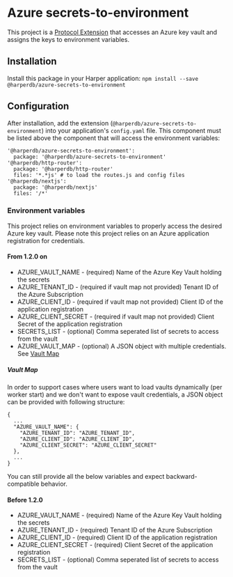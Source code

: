 # Azure secrets-to-environment
This project is a [Protocol Extension](https://docs.harperdb.io/docs/developers/components/reference#protocol-extension) that accesses an Azure key vault and assigns the keys to environment variables.

## Installation
Install this package in your Harper application: `npm install --save @harperdb/azure-secrets-to-environment`

## Configuration

After installation, add the extension (`@harperdb/azure-secrets-to-environment`) into your application's `config.yaml` file.
This component must be listed above the component that will access the environment variables:
```
'@harperdb/azure-secrets-to-environment':
  package: '@harperdb/azure-secrets-to-environment'
'@harperdb/http-router':
  package: '@harperdb/http-router'
  files: '*.*js' # to load the routes.js and config files
'@harperdb/nextjs':
  package: '@harperdb/nextjs'
  files: '/*'
```

### Environment variables
This project relies on environment variables to properly access the desired Azure key vault.  Please note this project relies on an Azure application registration for credentials.

#### From 1.2.0 on

* AZURE_VAULT_NAME - (required) Name of the Azure Key Vault holding the secrets
* AZURE_TENANT_ID - (required if vault map not provided) Tenant ID of the Azure Subscription
* AZURE_CLIENT_ID - (required if vault map not provided) Client ID of the application registration
* AZURE_CLIENT_SECRET - (required if vault map not provided) Client Secret of the application registration
* SECRETS_LIST - (optional) Comma seperated list of secrets to access from the vault
* AZURE_VAULT_MAP - (optional) A JSON object with multiple credentials. See [Vault Map](#vault-map)

##### Vault Map

In order to support cases where users want to load vaults dynamically (per worker start) and we don't want to expose vault credentials,
a JSON object can be provided with following structure:

```
{
  ...
  "AZURE_VAULT_NAME": {
    "AZURE_TENANT_ID": "AZURE_TENANT_ID",
    "AZURE_CLIENT_ID": "AZURE_CLIENT_ID",
    "AZURE_CLIENT_SECRET": "AZURE_CLIENT_SECRET"
  },
  ...
}
```

You can still provide all the below variables and expect backward-compatible behavior.

#### Before 1.2.0

* AZURE_VAULT_NAME - (required) Name of the Azure Key Vault holding the secrets
* AZURE_TENANT_ID - (required) Tenant ID of the Azure Subscription
* AZURE_CLIENT_ID - (required) Client ID of the application registration
* AZURE_CLIENT_SECRET - (required) Client Secret of the application registration
* SECRETS_LIST - (optional) Comma seperated list of secrets to access from the vault